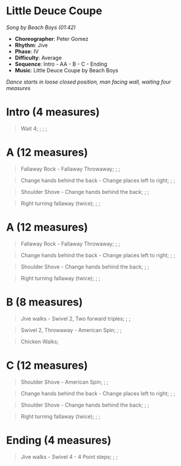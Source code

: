 # Little Deuce Coupe
*Song by Beach Boys (01:42)*

* **Choreographer**: Peter Gomez
* **Rhythm**: Jive
* **Phase**: IV
* **Difficulty**: Average
* **Sequence**: Intro - AA - B - C - Ending
* **Music**: Little Deuce Coupe by Beach Boys

*Dance starts in loose closed position, man facing wall, waiting four measures*

# Intro (4 measures)

> Wait 4; ; ; ;

# A (12 measures)

> Fallaway Rock - Fallaway Throwaway; ; ;

> Change hands behind the back - Change places left to right; ; ;

> Shoulder Shove - Change hands behind the back; ; ;

> Right turning fallaway (twice); ; ;

# A (12 measures)

> Fallaway Rock - Fallaway Throwaway; ; ;

> Change hands behind the back - Change places left to right; ; ;

> Shoulder Shove - Change hands behind the back; ; ;

> Right turning fallaway (twice); ; ;

# B (8 measures)

> Jive walks - Swivel 2, Two forward triples; ; ;

> Swivel 2, Throwaway - American Spin; ; ;

> Chicken Walks;

# C (12 measures)

> Shoulder Shove - American Spin; ; ;

> Change hands behind the back - Change places left to right; ; ;

> Shoulder Shove - Change hands behind the back; ; ;

> Right turning fallaway (twice); ; ;

# Ending (4 measures)

> Jive walks - Swivel 4 - 4 Point steps; ; ;

<meta name="x:audio-file" content="b/Beach Boys/Beach Boys - Little Deuce Coupe.mp3">